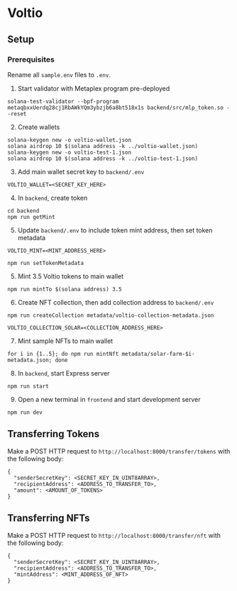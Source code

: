 # Voltio

## Setup

### Prerequisites

Rename all `sample.env` files to `.env`.

1. Start validator with Metaplex program pre-deployed

```
solana-test-validator --bpf-program metaqbxxUerdq28cj1RbAWkYQm3ybzjb6a8bt518x1s backend/src/mlp_token.so --reset
```

2. Create wallets

```
solana-keygen new -o voltio-wallet.json
solana airdrop 10 $(solana address -k ../voltio-wallet.json)
solana-keygen new -o voltio-test-1.json
solana airdrop 10 $(solana address -k ../voltio-test-1.json)
```

3. Add main wallet secret key to `backend/.env`

```
VOLTIO_WALLET=<SECRET_KEY_HERE>
```

4. In `backend`, create token

```
cd backend
npm run getMint
```

5. Update `backend/.env` to include token mint address, then set token metadata

```
VOLTIO_MINT=<MINT_ADDRESS_HERE>
```

```
npm run setTokenMetadata
```

5. Mint 3.5 Voltio tokens to main wallet

```
npm run mintTo $(solana address) 3.5
```

6. Create NFT collection, then add collection address to `backend/.env`

```
npm run createCollection metadata/voltio-collection-metadata.json
```

```
VOLTIO_COLLECTION_SOLAR=<COLLECTION_ADDRESS_HERE>
```

7. Mint sample NFTs to main wallet

```
for i in {1..5}; do npm run mintNft metadata/solar-farm-$i-metadata.json; done
```

8. In `backend`, start Express server

```
npm run start
```

9. Open a new terminal in `frontend` and start development server

```
npm run dev
```

## Transferring Tokens

Make a POST HTTP request to `http://localhost:8000/transfer/tokens` with the following body:

```
{
  "senderSecretKey": <SECRET_KEY_IN_UINT8ARRAY>,
  "recipientAddress": <ADDRESS_TO_TRANSFER_TO>,
  "amount": <AMOUNT_OF_TOKENS>
}
```

## Transferring NFTs

Make a POST HTTP request to `http://localhost:8000/transfer/nft` with the following body:

```
{
  "senderSecretKey": <SECRET_KEY_IN_UINT8ARRAY>,
  "recipientAddress": <ADDRESS_TO_TRANSFER_TO>,
  "mintAddress": <MINT_ADDRESS_OF_NFT>
}
```